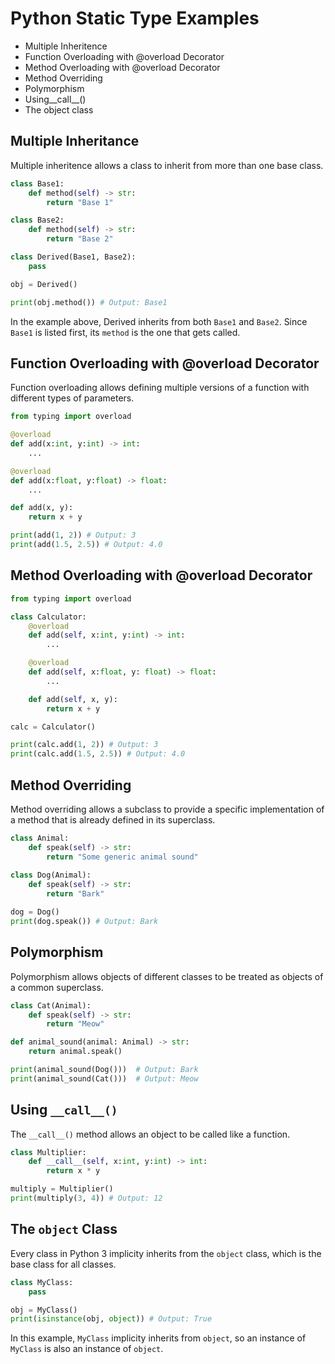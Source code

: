 # Python Static Type Examples

* Multiple Inheritence
* Function Overloading with @overload Decorator
* Method Overloading with @overload Decorator
* Method Overriding
* Polymorphism
* Using__call__()
* The object class

## Multiple Inheritance

Multiple inheritence allows a class to inherit from more than one base class.

```python
class Base1:
    def method(self) -> str:
        return "Base 1"

class Base2:
    def method(self) -> str:
        return "Base 2"

class Derived(Base1, Base2):
    pass

obj = Derived()

print(obj.method()) # Output: Base1
```

In the example above, Derived inherits from both `Base1` and `Base2`. Since `Base1` is listed first, its `method` is the one that gets called.

## Function Overloading with @overload Decorator

Function overloading allows defining multiple versions of a function with different types of parameters.

```python
from typing import overload

@overload
def add(x:int, y:int) -> int:
    ...

@overload
def add(x:float, y:float) -> float:
    ...

def add(x, y):
    return x + y

print(add(1, 2)) # Output: 3
print(add(1.5, 2.5)) # Output: 4.0
```

## Method Overloading with @overload Decorator

```python
from typing import overload

class Calculator:
    @overload
    def add(self, x:int, y:int) -> int:
        ...

    @overload
    def add(self, x:float, y: float) -> float:
        ...

    def add(self, x, y):
        return x + y

calc = Calculator()

print(calc.add(1, 2)) # Output: 3
print(calc.add(1.5, 2.5)) # Output: 4.0
```

## Method Overriding

Method overriding allows a subclass to provide a specific implementation of a method that is already defined in its superclass.

```python
class Animal:
    def speak(self) -> str:
        return "Some generic animal sound"
    
class Dog(Animal):
    def speak(self) -> str:
        return "Bark"

dog = Dog()
print(dog.speak()) # Output: Bark
```

## Polymorphism

Polymorphism allows objects of different classes to be treated as objects of a common superclass.

```python
class Cat(Animal):
    def speak(self) -> str:
        return "Meow"

def animal_sound(animal: Animal) -> str:
    return animal.speak()

print(animal_sound(Dog()))  # Output: Bark
print(animal_sound(Cat()))  # Output: Meow
```

## Using `__call__()`

The `__call__()` method allows an object to be called like a function.

```python
class Multiplier:
    def __call__(self, x:int, y:int) -> int:
        return x * y

multiply = Multiplier()
print(multiply(3, 4)) # Output: 12
```

## The `object` Class

Every class in Python 3 implicity inherits from the `object` class, which is the base class for all classes.

```python
class MyClass:
    pass

obj = MyClass()
print(isinstance(obj, object)) # Output: True
```

In this example, `MyClass` implicity inherits from `object`, so an instance of `MyClass` is also an instance of `object`.
